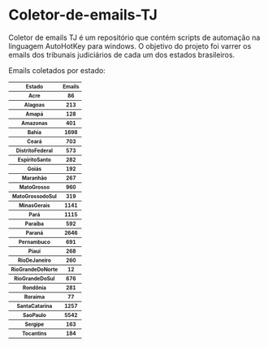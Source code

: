 # Coletor-de-emails-TJ
Coletor de emails TJ é um repositório que contém scripts de automação na linguagem AutoHotKey para windows. O objetivo do projeto foi varrer os emails dos tribunais judiciários de cada um dos estados brasileiros.

Emails coletados por estado:	


<table style="width: 100%; font-size:10px;">
<tr><th>Estado</th><th>	Emails</th></tr>
<tr><th>Acre</th><th>	86</th></tr>
<tr><th>Alagoas</th><th>	213</th></tr>
<tr><th>Amapá</th><th>	128</th></tr>
<tr><th>Amazonas</th><th>	401</th></tr>
<tr><th>Bahia</th><th>	1698</th></tr>
<tr><th>Ceará</th><th>	703</th></tr>
<tr><th>DistritoFederal</th><th>	573</th></tr>
<tr><th>EspíritoSanto</th><th>	282</th></tr>
<tr><th>Goiás</th><th>	192</th></tr>
<tr><th>Maranhão</th><th>	267</th></tr>
<tr><th>MatoGrosso</th><th>	960</th></tr>
<tr><th>MatoGrossodoSul</th><th>	319</th></tr>
<tr><th>MinasGerais</th><th>	1141</th></tr>
<tr><th>Pará</th><th>	1115</th></tr>
<tr><th>Paraíba</th><th>	592</th></tr>
<tr><th>Paraná</th><th>	2646</th></tr>
<tr><th>Pernambuco</th><th>	691</th></tr>
<tr><th>Piauí</th><th>	268</th></tr>
<tr><th>RioDeJaneiro</th><th>	260</th></tr>
<tr><th>RioGrandeDoNorte</th><th>	12</th></tr>
<tr><th>RioGrandeDoSul</th><th>	676</th></tr>
<tr><th>Rondônia</th><th>	281</th></tr>
<tr><th>Roraima</th><th>	77</th></tr>
<tr><th>SantaCatarina</th><th>	1257</th></tr>
<tr><th>SaoPaulo</th><th>	5542</th></tr>
<tr><th>Sergipe</th><th>	163</th></tr>
<tr><th>Tocantins</th><th>	184</th></tr>
</table>

